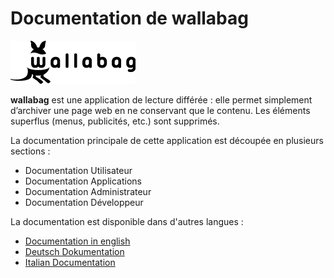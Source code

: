 Documentation de wallabag
=========================

![wallabag logo](../img/wallabag.png)

**wallabag** est une application de lecture différée : elle permet simplement d’archiver une page web en ne conservant que le contenu. Les éléments superflus (menus, publicités, etc.) sont supprimés.

La documentation principale de cette application est découpée en plusieurs sections :

-   Documentation Utilisateur
-   Documentation Applications
-   Documentation Administrateur
-   Documentation Développeur

La documentation est disponible dans d'autres langues :

-   [Documentation in english](https://doc.wallabag.org/en/)
-   [Deutsch Dokumentation](https://doc.wallabag.org/de/)
-   [Italian Documentation](https://doc.wallabag.org/it/)
